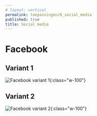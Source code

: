 ```yaml
---
# layout: vertical
permalink: toepassingen/6_social_media
published: true
title: Social media
---
```


# Facebook

## Variant 1

![Facebook variant 1](../images/aliriosolutions/toepassingen_socialmedia1.png){:class="w-100"}

## Variant 2

![Facebook variant 2](../images/aliriosolutions/toepassingen_socialmedia2.png){:class="w-100"}